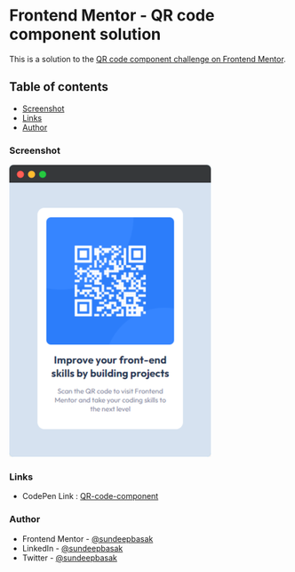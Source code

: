 # Frontend Mentor - QR code component solution

This is a solution to the [QR code component challenge on Frontend Mentor](https://www.frontendmentor.io/challenges/qr-code-component-iux_sIO_H). 

## Table of contents
- [Screenshot](#screenshot)
- [Links](#links)
- [Author](#author)

### Screenshot
<img src="screenshot-qr-code-component.png" alt="screenshot">

### Links

- CodePen Link : [QR-code-component](https://codepen.io/sundeepbasak/pen/XWVMmjO)

### Author

- Frontend Mentor - [@sundeepbasak](https://www.frontendmentor.io/profile/sundeepbasak)
- LinkedIn - [@sundeepbasak](https://www.linkedin.com/in/sundeepbasak/)
- Twitter - [@sundeepbasak](https://www.twitter.com/sundeepbasak)

